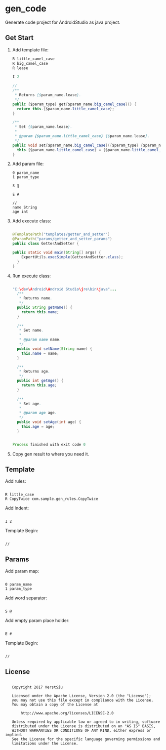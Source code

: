 # gen_code

Generate code project for AndroidStudio as java project.

## Get Start

1. Add template file:
    
    ```java
    R little_camel_case
    R big_camel_case
    R lease
    
    I 2
    
    //
    /**
     * Returns {$param_name.lease}.
     */
    public {$param_type} get{$param_name.big_camel_case}() {
      return this.{$param_name.little_camel_case};
    }
    
    /**
     * Set {$param_name.lease}.
     *
     * @param {$param_name.little_camel_case} {$param_name.lease}.
     */
    public void set{$param_name.big_camel_case}({$param_type} {$param_name.little_camel_case}) {
      this.{$param_name.little_camel_case} = {$param_name.little_camel_case};
    }
    ```
    
2. Add param file:
    
    ```
    0 param_name
    1 param_type
    
    S @
    
    E #
    
    //
    name String
    age int
    ```

3. Add execute class:
    
    ```java

    @TemplatePath("templates/getter_and_setter")
    @ParamPath("params/getter_and_setter_params")
    public class GetterAndSetter {
    
    public static void main(String[] args) {
        ExportUtils.execSimple(GetterAndSetter.class);
      }
    }

    ```
    
4. Run execute class:
    
    ```java
    
    "C:\dev\Android\Android Studio\jre\bin\java"...
      /**
       * Returns name.
       */
      public String getName() {
        return this.name;
      }
      
      /**
       * Set name.
       *
       * @param name name.
       */
      public void setName(String name) {
        this.name = name;
      }
    
      /**
       * Returns age.
       */
      public int getAge() {
        return this.age;
      }
      
      /**
       * Set age.
       *
       * @param age age.
       */
      public void setAge(int age) {
        this.age = age;
      }
    
    
    Process finished with exit code 0
    
    ```
    
5. Copy gen result to where you need it.

## Template

Add rules:

```

R little_case
R CopyTwice com.sample.gen_rules.CopyTwice

```

Add Indent:

```

I 2

```

Template Begin:

```

//

```

## Params

Add param map:

```

0 param_name
1 param_type

```

Add word separator:

```

S @

```

Add empty param place holder:

```

E #

```

Template Begin:

```

//

```

## License

```

   Copyright 2017 VerstSiu

   Licensed under the Apache License, Version 2.0 (the "License");
   you may not use this file except in compliance with the License.
   You may obtain a copy of the License at

       http://www.apache.org/licenses/LICENSE-2.0

   Unless required by applicable law or agreed to in writing, software
   distributed under the License is distributed on an "AS IS" BASIS,
   WITHOUT WARRANTIES OR CONDITIONS OF ANY KIND, either express or implied.
   See the License for the specific language governing permissions and
   limitations under the License.

```